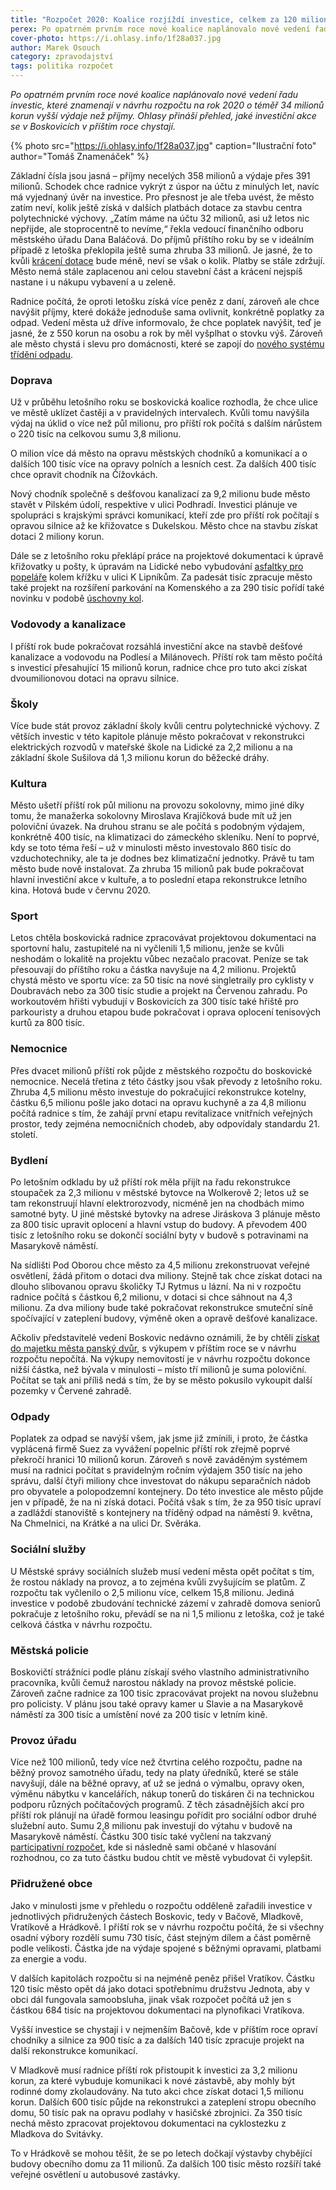 ```yaml
---
title: "Rozpočet 2020: Koalice rozjíždí investice, celkem za 120 milionů"
perex: Po opatrném prvním roce nové koalice naplánovalo nové vedení řadu investic, které znamenají v návrhu rozpočtu na rok 2020 schodek téměř 34 milionů korun. Ohlasy přináší přehled, jaké investiční akce se v Boskovicích v příštím roce chystají.
cover-photo: https://i.ohlasy.info/1f28a037.jpg
author: Marek Osouch
category: zpravodajství
tags: politika rozpočet
---
```


*Po opatrném prvním roce nové koalice naplánovalo nové vedení řadu investic, které znamenají v návrhu rozpočtu na rok 2020 o téměř 34 milionů korun vyšší výdaje než příjmy. Ohlasy přináší přehled, jaké investiční akce se v Boskovicích v příštím roce chystají.*

{% photo src="https://i.ohlasy.info/1f28a037.jpg" caption="Ilustrační foto" author="Tomáš Znamenáček" %}

Základní čísla jsou jasná – příjmy necelých 358 milionů a výdaje přes 391 milionů. Schodek chce radnice vykrýt z úspor na účtu z minulých let, navíc má vyjednaný úvěr na investice. Pro přesnost je ale třeba uvést, že město zatím neví, kolik ještě získá v dalších platbách dotace za stavbu centra polytechnické výchovy. „Zatím máme na účtu 32 milionů, asi už letos nic nepřijde, ale stoprocentně to nevíme,“ řekla vedoucí finančního odboru městského úřadu Dana Baláčová. Do příjmů příštího roku by se v ideálním případě z letoška překlopila ještě suma zhruba 33 milionů. Je jasné, že to kvůli [krácení dotace](https://ohlasy.info/clanky/2019/06/cpv-dotace.html) bude méně, neví se však o kolik. Platby se stále zdržují. Město nemá stále zaplacenou ani celou stavební část a krácení nejspíš nastane i u nákupu vybavení a u zeleně.

Radnice počítá, že oproti letošku získá více peněz z daní, zároveň ale chce navýšit příjmy, které dokáže jednoduše sama ovlivnit, konkrétně poplatky za odpad. Vedení města už dříve informovalo, že chce poplatek navýšit, teď je jasné, že z 550 korun na osobu a rok by měl vyšplhat o stovku výš. Zároveň ale město chystá i slevu pro domácnosti, které se zapojí do [nového systému třídění odpadu](https://ohlasy.info/clanky/2019/09/levnejsi-odpad.html).

### Doprava

Už v průběhu letošního roku se boskovická koalice rozhodla, že chce ulice ve městě uklízet častěji a v pravidelných intervalech. Kvůli tomu navýšila výdaj na úklid o více než půl milionu, pro příští rok počítá s dalším nárůstem o 220 tisíc na celkovou sumu 3,8 milionu.

O milion více dá město na opravu městských chodníků a komunikací a o dalších 100 tisíc více na opravy polních a lesních cest. Za dalších 400 tisíc chce opravit chodník na Čížovkách.

Nový chodník společně s dešťovou kanalizací za 9,2 milionu bude město stavět v Pilském údolí, respektive v ulici Podhradí. Investici plánuje ve spolupráci s krajskými správci komunikací, kteří zde pro příští rok počítají s opravou silnice až ke křižovatce s Dukelskou. Město chce na stavbu získat dotaci 2 miliony korun.

Dále se z letošního roku překlápí práce na projektové dokumentaci k úpravě křižovatky u pošty, k úpravám na Lidické nebo vybudování [asfaltky pro popeláře](https://ohlasy.info/clanky/2019/03/asfaltovani.html) kolem křížku v ulici K Lipníkům. Za padesát tisíc zpracuje město také projekt na rozšíření parkování na Komenského a za 290 tisíc pořídí také novinku v podobě [úschovny kol](https://forum.ohlasy.info/t/stojany-na-kola-u-nadrazi/212).

### Vodovody a kanalizace

I příští rok bude pokračovat rozsáhlá investiční akce na stavbě dešťové kanalizace a vodovodu na Podlesí a Milánovech. Příští rok tam město počítá s investicí přesahující 15 milionů korun, radnice chce pro tuto akci získat dvoumilionovou dotaci na opravu silnice.

### Školy

Více bude stát provoz základní školy kvůli centru polytechnické výchovy. Z větších investic v této kapitole plánuje město pokračovat v rekonstrukci elektrických rozvodů v mateřské škole na Lidické za 2,2 milionu a na základní škole Sušilova dá 1,3 milionu korun do běžecké dráhy. 

### Kultura

Město ušetří příští rok půl milionu na provozu sokolovny, mimo jiné díky tomu, že manažerka sokolovny Miroslava Krajíčková bude mít už jen poloviční úvazek. Na druhou stranu se ale počítá s podobným výdajem, konkrétně 400 tisíc, na klimatizaci do zámeckého skleníku. Není to poprvé, kdy se toto téma řeší – už v minulosti město investovalo 860 tisíc do vzduchotechniky, ale ta je dodnes bez klimatizační jednotky. Právě tu tam město bude nově instalovat. Za zhruba 15 milionů pak bude pokračovat hlavní investiční akce v kultuře, a to poslední etapa rekonstrukce letního kina. Hotová bude v červnu 2020.

### Sport

Letos chtěla boskovická radnice zpracovávat projektovou dokumentaci na sportovní halu, zastupitelé na ni vyčlenili 1,5 milionu, jenže se kvůli neshodám o lokalitě na projektu vůbec nezačalo pracovat. Peníze se tak přesouvají do příštího roku a částka navyšuje na 4,2 milionu. Projektů chystá město ve sportu více: za 50 tisíc na nové singletraily pro cyklisty v Doubravách nebo za 300 tisíc studie a projekt na Červenou zahradu. Po workoutovém hřišti vybudují v Boskovicích za 300 tisíc také hřiště pro parkouristy a druhou etapou bude pokračovat i oprava oplocení tenisových kurtů za 800 tisíc.

### Nemocnice

Přes dvacet milionů příští rok půjde z městského rozpočtu do boskovické nemocnice. Necelá třetina z této částky jsou však převody z letošního roku. Zhruba 4,5 milionu město investuje do pokračující rekonstrukce kotelny, částku 6,5 milionu pošle jako dotaci na opravu kuchyně a za 4,8 milionu počítá radnice s tím, že zahájí první etapu revitalizace vnitřních veřejných prostor, tedy zejména nemocničních chodeb, aby odpovídaly standardu 21. století.

### Bydlení

Po letošním odkladu by už příští rok měla přijít na řadu rekonstrukce stoupaček za 2,3 milionu v městské bytovce na Wolkerově 2; letos už se tam rekonstruují hlavní elektrorozvody, nicméně jen na chodbách mimo samotné byty. U jiné městské bytovky na adrese Jiráskova 3 plánuje město za 800 tisíc upravit oplocení a hlavní vstup do budovy. A převodem 400 tisíc z letošního roku se dokončí sociální byty v budově s potravinami na Masarykově náměstí.

Na sídlišti Pod Oborou chce město za 4,5 milionu zrekonstruovat veřejné osvětlení, žádá přitom o dotaci dva miliony. Stejně tak chce získat dotaci na dlouho slibovanou opravu školičky TJ Rytmus u lázní. Na ni v rozpočtu radnice počítá s částkou 6,2 milionu, v dotaci si chce sáhnout na 4,3 milionu. Za dva miliony bude také pokračovat rekonstrukce smuteční síně spočívající v zateplení budovy, výměně oken a opravě dešťové kanalizace. 

Ačkoliv představitelé vedení Boskovic nedávno oznámili, že by chtěli [získat do majetku města panský dvůr](https://ohlasy.info/clanky/2019/10/pansky-dvur-koupe.html), s výkupem v příštím roce se v návrhu rozpočtu nepočítá. Na výkupy nemovitostí je v návrhu rozpočtu dokonce nižší částka, než bývala v minulosti – místo tří milionů je suma poloviční. Počítat se tak ani příliš nedá s tím, že by se město pokusilo vykoupit další pozemky v Červené zahradě.

### Odpady

Poplatek za odpad se navýší všem, jak jsme již zmínili, i proto, že částka vyplácená firmě Suez za vyvážení popelnic příští rok zřejmě poprvé překročí hranici 10 milionů korun. Zároveň s nově zaváděným systémem musí na radnici počítat s pravidelným ročním výdajem 350 tisíc na jeho správu, další čtyři miliony chce investovat do nákupu separačních nádob pro obyvatele a polopodzemní kontejnery. Do této investice ale město půjde jen v případě, že na ni získá dotaci. Počítá však s tím, že za 950 tisíc upraví a zadláždí stanoviště s kontejnery na tříděný odpad na náměstí 9. května, Na Chmelnici, na Krátké a na ulici Dr. Svěráka. 

### Sociální služby

U Městské správy sociálních služeb musí vedení města opět počítat s tím, že rostou náklady na provoz, a to zejména kvůli zvyšujícím se platům. Z rozpočtu tak vyčlenilo o 2,5 milionu více, celkem 15,8 milionu. Jediná investice v podobě zbudování technické zázemí v zahradě domova seniorů pokračuje z letošního roku, převádí se na ni 1,5 milionu z letoška, což je také celková částka v návrhu rozpočtu.

### Městská policie

Boskovičtí strážníci podle plánu získají svého vlastního administrativního pracovníka, kvůli čemuž narostou náklady na provoz městské policie. Zároveň začne radnice za 100 tisíc zpracovávat projekt na novou služebnu pro policisty. V plánu jsou také opravy kamer u Slavie a na Masarykově náměstí za 300 tisíc a umístění nové za 200 tisíc v letním kině.

### Provoz úřadu

Více než 100 milionů, tedy více než čtvrtina celého rozpočtu, padne na běžný provoz samotného úřadu, tedy na platy úředníků, které se stále navyšují, dále na běžné opravy, ať už se jedná o výmalbu, opravy oken, výměnu nábytku v kancelářích, nákup tonerů do tiskáren či na technickou podporu různých počítačových programů. Z těch zásadnějších akcí pro příští rok plánují na úřadě formou leasingu pořídit pro sociální odbor druhé služební auto. Sumu 2,8 milionu pak investují do výtahu v budově na Masarykově náměstí. Částku 300 tisíc také vyčlení na takzvaný [participativní rozpočet](https://forum.ohlasy.info/t/zapoj-se-participativni-rozpocet-v-boskovicich/283), kde si následně sami občané v hlasování rozhodnou, co za tuto částku budou chtít ve městě vybudovat či vylepšit.

### Přidružené obce

Jako v minulosti jsme v přehledu o rozpočtu odděleně zařadili investice v jednotlivých přidružených částech Boskovic, tedy v Bačově, Mladkově, Vratíkově a Hrádkově. I příští rok se v návrhu rozpočtu počítá, že si všechny osadní výbory rozdělí sumu 730 tisíc, část stejným dílem a část poměrně podle velikosti. Částka jde na výdaje spojené s běžnými opravami, platbami za energie a vodu. 

V dalších kapitolách rozpočtu si na nejméně peněz přišel Vratíkov. Částku 120 tisíc město opět dá jako dotaci spotřebnímu družstvu Jednota, aby v obci dál fungovala samoobsluha, jinak však rozpočet počítá už jen s částkou 684 tisíc na projektovou dokumentaci na plynofikaci Vratíkova.

Vyšší investice se chystají i v nejmenším Bačově, kde v příštím roce opraví chodníky a silnice za 900 tisíc a za dalších 140 tisíc zpracuje projekt na další rekonstrukce komunikací.

V Mladkově musí radnice příští rok přistoupit k investici za 3,2 milionu korun, za které vybuduje komunikaci k nové zástavbě, aby mohly být rodinné domy zkolaudovány. Na tuto akci chce získat dotaci 1,5 milionu korun. Dalších 600 tisíc půjde na rekonstrukci a zateplení stropu obecního domu, 50 tisíc pak na opravu podlahy v hasičské zbrojnici. Za 350 tisíc nechá město zpracovat projektovou dokumentaci na cyklostezku z Mladkova do Svitávky.

To v Hrádkově se mohou těšit, že se po letech dočkají výstavby chybějící budovy obecního domu za 11 milionů. Za dalších 100 tisíc město rozšíří také veřejné osvětlení u autobusové zastávky.